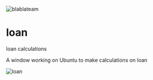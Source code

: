 ![blablateam](https://user-images.githubusercontent.com/29018157/121679401-95be4500-cab8-11eb-9115-1afa99deb063.png)


# loan
loan calculations

A window working on Ubuntu to make calculations on loan


![loan](https://user-images.githubusercontent.com/29018157/121683309-7aa20400-cabd-11eb-9b41-1c5ac91b7b22.png)


